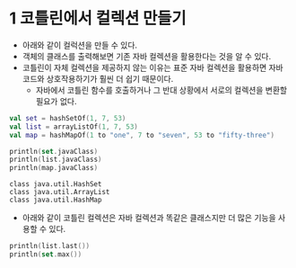 # 1 코틀린에서 컬렉션 만들기

- 아래와 같이 컬럭션을 만들 수 있다.
- 객체의 클래스를 출력해보면 기존 자바 컬렉션을 활용한다는 것을 알 수 있다.
- 코틀린이 자체 컬렉션을 제공하지 않는 이유는 표준 자바 컬렉션을 활용하면 자바 코드와 상호작용하기가 훨씬 더 쉽기 때문이다.
  - 자바에서 코틀린 함수를 호출하거나 그 반대 상황에서 서로의 컬렉션을 변환할 필요가 없다.

```kotlin
val set = hashSetOf(1, 7, 53)
val list = arrayListOf(1, 7, 53)
val map = hashMapOf(1 to "one", 7 to "seven", 53 to "fifty-three")

println(set.javaClass)
println(list.javaClass)
println(map.javaClass)
```

```
class java.util.HashSet
class java.util.ArrayList
class java.util.HashMap
```

- 아래와 같이 코틀린 컬렉션은 자바 컬렉션과 똑같은 클래스지만 더 많은 기능을 사용할 수 있다.

```kotlin
println(list.last())
println(set.max())
```


